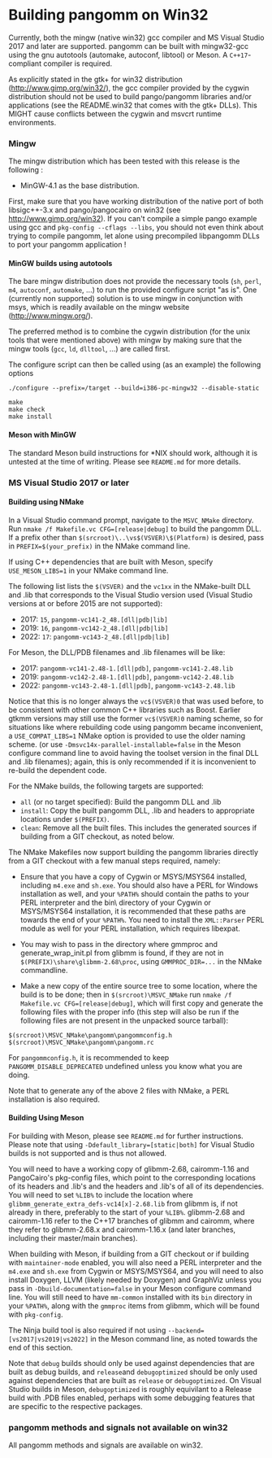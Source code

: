 Building pangomm on Win32
=

Currently, both the mingw (native win32) gcc compiler and MS Visual
Studio 2017 and later are supported. pangomm can be built with
mingw32-gcc using the gnu autotools (automake, autoconf, libtool) or
Meson.  A `C++17`-compliant compiler is required.

As explicitly stated in the gtk+ for win32 distribution
(http://www.gimp.org/win32/), the gcc compiler provided by the cygwin
distribution should not be used to build pango/pangomm libraries and/or
applications (see the README.win32 that comes with the gtk+ DLLs).
This MIGHT cause conflicts between the cygwin and msvcrt runtime
environments.

### Mingw

The mingw distribution which has been tested with this release is the
following :

* MinGW-4.1 as the base distribution.

First, make sure that you have working distribution of the native port
of both libsigc++-3.x and pango/pangocairo on win32 (see
http://www.gimp.org/win32). If you can't compile a simple pango example
using gcc and `pkg-config --cflags --libs`, you should not even think
about trying to compile pangomm, let alone using precompiled libpangomm
DLLs to port your pangomm application !

#### MinGW builds using autotools

The bare mingw distribution does not provide the necessary tools (`sh`, `perl`, 
`m4`, `autoconf`, `automake`, ...) to run the provided configure script "as is". One
(currently non supported) solution is to use mingw in conjunction with msys,
which is readily available on the mingw website (http://www.mingw.org/).

The preferred method is to combine the cygwin distribution (for the unix tools
that were mentioned above) with mingw by making sure that the mingw
tools (`gcc`, `ld`, `dlltool`, ...) are called first.

The configure script can then be called using (as an example) the
following options

```
./configure --prefix=/target --build=i386-pc-mingw32 --disable-static

make
make check
make install
```

#### Meson with MinGW
The standard Meson build instructions for *NIX should work, although it
is untested at the time of writing.  Please see `README.md` for more details.

### MS Visual Studio 2017 or later

#### Building using NMake
In a Visual Studio command prompt, navigate to the `MSVC_NMake` directory.
Run `nmake /f Makefile.vc CFG=[release|debug]` to build the pangomm DLL.
If a prefix other than `$(srcroot)\..\vs$(VSVER)\$(Platform)` is desired,
pass in `PREFIX=$(your_prefix)` in the NMake command line.

If using C++ dependencies that are built with Meson, specify `USE_MESON_LIBS=1`
in your NMake command line.

The following list lists the `$(VSVER)` and the `vc1xx` in the NMake-built DLL
and .lib that corresponds to the Visual Studio version used
(Visual Studio versions at or before 2015 are not supported):
  * 2017: `15`, `pangomm-vc141-2_48.[dll|pdb|lib]`
  * 2019: `16`, `pangomm-vc142-2_48.[dll|pdb|lib]`
  * 2022: `17`: `pangomm-vc143-2_48.[dll|pdb|lib]`

For Meson, the DLL/PDB filenames and .lib filenames will be like:
  * 2017: `pangomm-vc141-2.48-1.[dll|pdb]`, `pangomm-vc141-2.48.lib`
  * 2019: `pangomm-vc142-2.48-1.[dll|pdb]`, `pangomm-vc142-2.48.lib`
  * 2022: `pangomm-vc143-2.48-1.[dll|pdb]`, `pangomm-vc143-2.48.lib`

Notice that this is no longer always the `vc$(VSVER)0` that was used before, to be consistent with other common C++ libraries such as Boost.
Earlier gtkmm versions may still use the former `vc$(VSVER)0` naming scheme, so for 
situations like where rebuilding code using pangomm became
inconvenient, a `USE_COMPAT_LIBS=1` NMake option is provided to use the older naming scheme.
(or use `-Dmsvc14x-parallel-installable=false` in the Meson configure command line
to avoid having the toolset version in the final DLL and .lib filenames);
again, this is only recommended if it is inconvenient to re-build the
dependent code.

For the NMake builds, the following targets are supported:

  * `all` (or no target specified): Build the pangomm DLL and .lib
  * `install`: Copy the built pangomm DLL, .lib and headers to appropriate
locations under `$(PREFIX)`.
  * `clean`: Remove all the built files.  This includes the generated sources
if building from a GIT checkout, as noted below.

The NMake Makefiles now support building the pangomm libraries directly from a GIT 
checkout with a few manual steps required, namely:

  * Ensure that you have a copy of Cygwin or MSYS/MSYS64 installed, including
`m4.exe` and `sh.exe`.  You should also have a PERL for Windows installation
as well, and your `%PATH%` should contain the paths to your PERL interpreter
and the bin\ directory of your Cygwin or MSYS/MSYS64 installation, it is 
recommended that these paths are towards the end of your `%PATH%`. You need to 
install the `XML::Parser` PERL module as well for your PERL installation, which 
requires libexpat.

  * You may wish to pass in the directory where gmmproc and generate_wrap_init.pl
from glibmm is found, if they are not in `$(PREFIX)\share\glibmm-2.68\proc`, using 
`GMMPROC_DIR=...` in the NMake commandline.

  * Make a new copy of the entire source tree to some location, where the build
is to be done; then in `$(srcroot)\MSVC_NMake` run `nmake /f Makefile.vc CFG=[release|debug]`,
which will first copy and generate the following files with the proper info (this step will also
be run if the following files are not present in the unpacked source tarball):
```
$(srcroot)\MSVC_NMake\pangomm\pangommconfig.h
$(srcroot)\MSVC_NMake\pangomm\pangomm.rc
```

For `pangommconfig.h`, it is recommended to keep `PANGOMM_DISABLE_DEPRECATED`
undefined unless you know what you are doing.

Note that to generate any of the above 2 files with NMake, a PERL installation is 
also required.

#### Building Using Meson

For building with Meson, please see `README.md` for further instructions. Please 
note that using `-Ddefault_library=[static|both]` for Visual Studio builds is not 
supported and is thus not allowed.

You will need to have a working copy of glibmm-2.68, cairomm-1.16 and PangoCairo's
pkg-config files, which point to the corresponding locations of its headers
and .lib's and the headers and .lib's of all of its dependencies. You will need to
set `%LIB%` to include the location where
`glibmm_generate_extra_defs-vc14[x]-2.68.lib` from glibmm is, if not already in
there, preferably to the start of your `%LIB%`. glibmm-2.68 and cairomm-1.16 refer
to the C++17 branches of glibmm and cairomm, where they refer to glibmm-2.68.x and
cairomm-1.16.x (and later branches, including their master/main branches).

When building with Meson, if building from a GIT checkout or if building with 
`maintainer-mode` enabled, you will also need a PERL interpreter and the `m4.exe` 
and `sh.exe` from Cygwin or MSYS/MSYS64, and you will need to also install Doxygen,
LLVM (likely needed by Doxygen) and GraphViz unless you pass in 
`-Dbuild-documentation=false` in your Meson configure command line.  You will still
need to have `mm-common` installed with its `bin` directory in your `%PATH%`, along
with the `gmmproc` items from glibmm, which will be found with `pkg-config`.

The Ninja build tool is also required if not using 
`--backend=[vs2017|vs2019|vs2022]` in the Meson
command line, as noted towards the end of this section.

Note that `debug` builds should only be used against dependencies that are built
as debug builds, and `release`and `debugoptimized` should be only used against
dependencies that are built as `release` or `debugoptimized`.  On Visual Studio
builds in Meson, `debugoptimized` is roughly equivilant to a Release build with
.PDB files enabled, perhaps with some debugging features that are specific to the
respective packages.

### pangomm methods and signals not available on win32

All pangomm methods and signals are available on win32.
